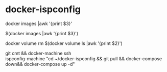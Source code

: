 # docker-ispconfig

docker images |awk '{print $3}'

$(docker images |awk '{print $3}')

docker volume rm $(docker volume ls |awk '{print $2}')

git cmt && docker-machine ssh \
ispconfig-machine "cd ~/docker-ispconfig  && git pull && docker-compose down&& docker-compose up -d"

